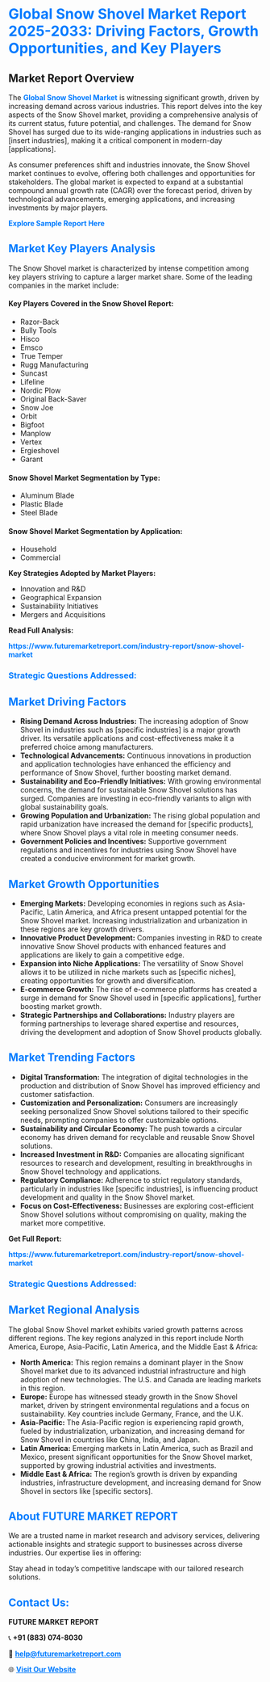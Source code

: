 <h1 style="color: #007BFF;">Global Snow Shovel Market Report 2025-2033: Driving Factors, Growth Opportunities, and Key Players</h1>

<section id="overview">
<h2>Market Report Overview</h2>
<p>The <a href="https://www.futuremarketreport.com/industry-report/snow-shovel-market" style="color: #007BFF; text-decoration: none;"><strong>Global Snow Shovel Market</strong></a> is witnessing significant growth, driven by increasing demand across various industries. This report delves into the key aspects of the Snow Shovel market, providing a comprehensive analysis of its current status, future potential, and challenges. The demand for Snow Shovel has surged due to its wide-ranging applications in industries such as [insert industries], making it a critical component in modern-day [applications].</p>
<p>As consumer preferences shift and industries innovate, the Snow Shovel market continues to evolve, offering both challenges and opportunities for stakeholders. The global market is expected to expand at a substantial compound annual growth rate (CAGR) over the forecast period, driven by technological advancements, emerging applications, and increasing investments by major players.</p>
</section>

<section id="overview">
<p><a href="https://www.futuremarketreport.com/request-sample/reportId=83013" style="color: #007BFF; text-decoration: none;"><strong>Explore Sample Report Here</strong></a></p>
</section>

<section id="key-players">
<h2 style="color: #007BFF;">Market Key Players Analysis</h2>
<p>The Snow Shovel market is characterized by intense competition among key players striving to capture a larger market share. Some of the leading companies in the market include:</p>
<h4>Key Players Covered in the Snow Shovel Report:</h4>
<ul><li>Razor-Back</li><li>Bully Tools</li><li>Hisco</li><li>Emsco</li><li>True Temper</li><li>Rugg Manufacturing</li><li>Suncast</li><li>Lifeline</li><li>Nordic Plow</li><li>Original Back-Saver</li><li>Snow Joe</li><li>Orbit</li><li>Bigfoot</li><li>Manplow</li><li>Vertex</li><li>Ergieshovel</li><li>Garant</li></ul>
<h4>Snow Shovel Market Segmentation by Type:</h4>
<ul><li>Aluminum Blade</li><li>Plastic Blade</li><li>Steel Blade</li></ul>

<h4>Snow Shovel Market Segmentation by Application:</h4>
<ul><li>Household</li><li>Commercial</li></ul>
<p><strong>Key Strategies Adopted by Market Players:</strong></p>
<ul>
<li>Innovation and R&D</li>
<li>Geographical Expansion</li>
<li>Sustainability Initiatives</li>
<li>Mergers and Acquisitions</li>
</ul>
</section>

<section>
<p><strong>Read Full Analysis: </strong></p><a href="https://www.futuremarketreport.com/industry-report/snow-shovel-market" style="color: #007BFF; text-decoration: none;"><strong>https://www.futuremarketreport.com/industry-report/snow-shovel-market</strong></a>
<h3 style="color: #007BFF;">Strategic Questions Addressed:</h3>
</section>

<section id="driving-factors">
<h2 style="color: #007BFF;">Market Driving Factors</h2>
<ul>
<li><strong>Rising Demand Across Industries:</strong> The increasing adoption of Snow Shovel in industries such as [specific industries] is a major growth driver. Its versatile applications and cost-effectiveness make it a preferred choice among manufacturers.</li>
<li><strong>Technological Advancements:</strong> Continuous innovations in production and application technologies have enhanced the efficiency and performance of Snow Shovel, further boosting market demand.</li>
<li><strong>Sustainability and Eco-Friendly Initiatives:</strong> With growing environmental concerns, the demand for sustainable Snow Shovel solutions has surged. Companies are investing in eco-friendly variants to align with global sustainability goals.</li>
<li><strong>Growing Population and Urbanization:</strong> The rising global population and rapid urbanization have increased the demand for [specific products], where Snow Shovel plays a vital role in meeting consumer needs.</li>
<li><strong>Government Policies and Incentives:</strong> Supportive government regulations and incentives for industries using Snow Shovel have created a conducive environment for market growth.</li>
</ul>
</section>

<section id="growth-opportunities">
<h2 style="color: #007BFF;">Market Growth Opportunities</h2>
<ul>
<li><strong>Emerging Markets:</strong> Developing economies in regions such as Asia-Pacific, Latin America, and Africa present untapped potential for the Snow Shovel market. Increasing industrialization and urbanization in these regions are key growth drivers.</li>
<li><strong>Innovative Product Development:</strong> Companies investing in R&D to create innovative Snow Shovel products with enhanced features and applications are likely to gain a competitive edge.</li>
<li><strong>Expansion into Niche Applications:</strong> The versatility of Snow Shovel allows it to be utilized in niche markets such as [specific niches], creating opportunities for growth and diversification.</li>
<li><strong>E-commerce Growth:</strong> The rise of e-commerce platforms has created a surge in demand for Snow Shovel used in [specific applications], further boosting market growth.</li>
<li><strong>Strategic Partnerships and Collaborations:</strong> Industry players are forming partnerships to leverage shared expertise and resources, driving the development and adoption of Snow Shovel products globally.</li>
</ul>
</section>

<section id="trending-factors">
<h2 style="color: #007BFF;">Market Trending Factors</h2>
<ul>
<li><strong>Digital Transformation:</strong> The integration of digital technologies in the production and distribution of Snow Shovel has improved efficiency and customer satisfaction.</li>
<li><strong>Customization and Personalization:</strong> Consumers are increasingly seeking personalized Snow Shovel solutions tailored to their specific needs, prompting companies to offer customizable options.</li>
<li><strong>Sustainability and Circular Economy:</strong> The push towards a circular economy has driven demand for recyclable and reusable Snow Shovel solutions.</li>
<li><strong>Increased Investment in R&D:</strong> Companies are allocating significant resources to research and development, resulting in breakthroughs in Snow Shovel technology and applications.</li>
<li><strong>Regulatory Compliance:</strong> Adherence to strict regulatory standards, particularly in industries like [specific industries], is influencing product development and quality in the Snow Shovel market.</li>
<li><strong>Focus on Cost-Effectiveness:</strong> Businesses are exploring cost-efficient Snow Shovel solutions without compromising on quality, making the market more competitive.</li>
</ul>
</section>

<section>
<p><strong>Get Full Report: </strong></p><a href="https://www.futuremarketreport.com/industry-report/snow-shovel-market" style="color: #007BFF; text-decoration: none;"><strong>https://www.futuremarketreport.com/industry-report/snow-shovel-market</strong></a>
<h3 style="color: #007BFF;">Strategic Questions Addressed:</h3>
</section>


<section id="regional-analysis">
<h2 style="color: #007BFF;">Market Regional Analysis</h2>
<p>The global Snow Shovel market exhibits varied growth patterns across different regions. The key regions analyzed in this report include North America, Europe, Asia-Pacific, Latin America, and the Middle East & Africa:</p>
<ul>
<li><strong>North America:</strong> This region remains a dominant player in the Snow Shovel market due to its advanced industrial infrastructure and high adoption of new technologies. The U.S. and Canada are leading markets in this region.</li>
<li><strong>Europe:</strong> Europe has witnessed steady growth in the Snow Shovel market, driven by stringent environmental regulations and a focus on sustainability. Key countries include Germany, France, and the U.K.</li>
<li><strong>Asia-Pacific:</strong> The Asia-Pacific region is experiencing rapid growth, fueled by industrialization, urbanization, and increasing demand for Snow Shovel in countries like China, India, and Japan.</li>
<li><strong>Latin America:</strong> Emerging markets in Latin America, such as Brazil and Mexico, present significant opportunities for the Snow Shovel market, supported by growing industrial activities and investments.</li>
<li><strong>Middle East & Africa:</strong> The region’s growth is driven by expanding industries, infrastructure development, and increasing demand for Snow Shovel in sectors like [specific sectors].</li>
</ul>
</section>

<footer>
<h2 style="color: #007BFF;">About FUTURE MARKET REPORT</h2>
<p>We are a trusted name in market research and advisory services, delivering actionable insights and strategic support to businesses across diverse industries. Our expertise lies in offering:</p>

<p>Stay ahead in today’s competitive landscape with our tailored research solutions.</p>

<h2 style="color: #007BFF;">Contact Us:</h2>
<p><strong>FUTURE MARKET REPORT</strong></p>
<p>📞 <strong>+91 (883) 074-8030</strong></p>
<p>📧 <strong><a href="mailto:help@futuremarketreport.com" style="color: #007BFF;">help@futuremarketreport.com</a></strong></p>
<p>🌐 <strong><a href="https://www.futuremarketreport.com/" style="color: #007BFF;">Visit Our Website</a></strong></p>
</footer>